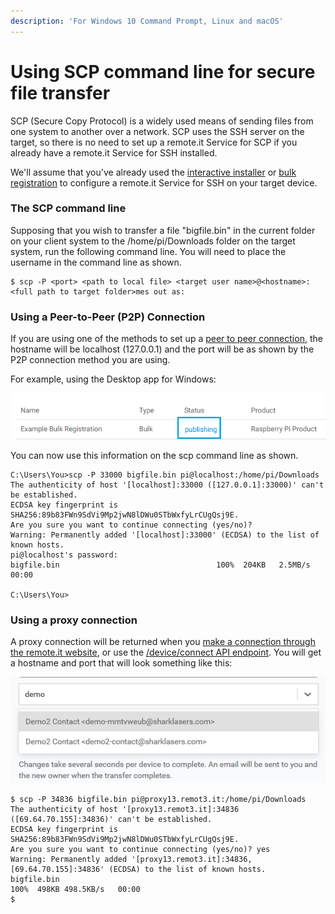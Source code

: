 ```yaml
---
description: 'For Windows 10 Command Prompt, Linux and macOS'
---
```


# Using SCP command line for secure file transfer

SCP \(Secure Copy Protocol\) is a widely used means of sending files from one system to another over a network.  SCP uses the SSH server on the target, so there is no need to set up a remote.it Service for SCP if you already have a remote.it Service for SSH installed.

We'll assume that you've already used the [interactive installer](../../using-the-interactive-installer/) or [bulk registration](../../bulk-registration/) to configure a remote.it Service for SSH on your target device.

### The SCP command line

Supposing that you wish to transfer a file "bigfile.bin" in the current folder on your client system to the /home/pi/Downloads folder on the target system, run the following command line.  You will need to place the username in the command line as shown.

```text
$ scp -P <port> <path to local file> <target user name>@<hostname>:<full path to target folder>mes out as:
```

### Using a Peer-to-Peer \(P2P\) Connection

If you are using one of the methods to set up a [peer to peer connection](../../../peer-to-peer-p2p-vs.-proxy-connections/peer-to-peer-connections.md), the hostname will be localhost \(127.0.0.1\) and the port will be as shown by the P2P connection method you are using.

For example, using the Desktop app for Windows:

![](../../../.gitbook/assets/image%20%28301%29.png)

You can now use this information on the scp command line as shown.

```text
C:\Users\You>scp -P 33000 bigfile.bin pi@localhost:/home/pi/Downloads
The authenticity of host '[localhost]:33000 ([127.0.0.1]:33000)' can't be established.
ECDSA key fingerprint is SHA256:89b83FWn9SdVi9Mp2jwN8lDWu0STbWxfyLrCUgQsj9E.
Are you sure you want to continue connecting (yes/no)?
Warning: Permanently added '[localhost]:33000' (ECDSA) to the list of known hosts.
pi@localhost's password:
bigfile.bin                                   100%  204KB   2.5MB/s   00:00

C:\Users\You>
```

### Using a proxy connection

A proxy connection will be returned when you [make a connection through the remote.it website](../../using-the-web-portal/), or use the [/device/connect API endpoint](../../../api-reference/devices/connect.md).  You will get a hostname and port that will look something like this:

![](../../../.gitbook/assets/image%20%2870%29.png)

```text
$ scp -P 34836 bigfile.bin pi@proxy13.remot3.it:/home/pi/Downloads
The authenticity of host '[proxy13.remot3.it]:34836 ([69.64.70.155]:34836)' can't be established.
ECDSA key fingerprint is SHA256:89b83FWn9SdVi9Mp2jwN8lDWu0STbWxfyLrCUgQsj9E.
Are you sure you want to continue connecting (yes/no)? yes
Warning: Permanently added '[proxy13.remot3.it]:34836,[69.64.70.155]:34836' (ECDSA) to the list of known hosts.
bigfile.bin                                                                     100%  498KB 498.5KB/s   00:00    
$ 

```

